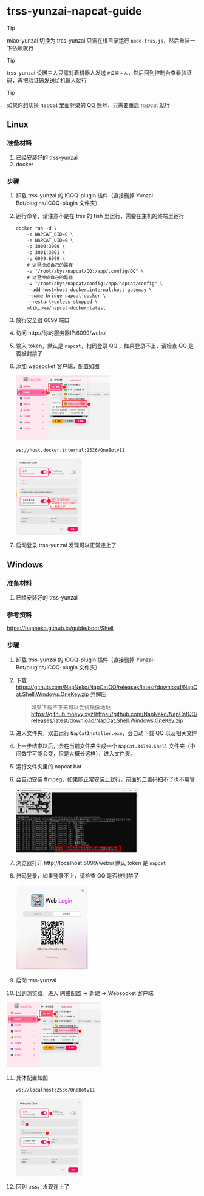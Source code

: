 # trss-yunzai-napcat-guide

> [!TIP]
> miao-yunzai 切换为 trss-yunzai 只需在根目录运行 `node trss.js`，然后重装一下依赖就行

> [!TIP]
> trss-yunzai 设置主人只需对着机器人发送 `#设置主人`，然后回到控制台查看验证码，再把验证码发送给机器人就行

> [!TIP]
> 如果你想切换 napcat 里面登录的 QQ 账号，只需要重启 napcat 就行

## Linux

### 准备材料

1. 已经安装好的 trss-yunzai
2. docker

### 步骤

1. 卸载 trss-yunzai 的 ICQQ-plugin 插件（直接删掉 Yunzai-Bot/plugins/ICQQ-plugin 文件夹）

2. 运行命令，请注意不是在 trss 的 fish 里运行，需要在主机的终端里运行

   ```shell
   docker run -d \
       -e NAPCAT_GID=0 \
       -e NAPCAT_UID=0 \
       -p 3000:3000 \
       -p 3001:3001 \
       -p 6099:6099 \
       # 这里换成自己的路径
       -v "/root/abys/napcat/QQ:/app/.config/QQ" \
       # 这里换成自己的路径
       -v "/root/abys/napcat/config:/app/napcat/config" \
       --add-host=host.docker.internal:host-gateway \
       --name bridge-napcat-docker \
       --restart=unless-stopped \
       mlikiowa/napcat-docker:latest
   ```

3. 放行安全组 6099 端口

4. 访问 http://你的服务器IP:6099/webui

5. 输入 token，默认是 `napcat`，扫码登录 QQ ，如果登录不上，请检查 QQ 是否被封禁了

6. 添加 websocket 客户端，配置如图

   <img src="https://raw.githubusercontent.com/bling-yshs/ys-image-host/main/img/202505112300547.png" alt="image-20250511230042493" style="zoom:33%;" />

   ```shell
   ws://host.docker.internal:2536/OneBotv11
   ```

   <img src="https://raw.githubusercontent.com/bling-yshs/ys-image-host/main/img/20250731175906.png" alt="image-20250510190826779" style="zoom:33%;" />

7. 启动登录 trss-yunzai 发现可以正常连上了

## Windows

### 准备材料

1. 已经安装好的 trss-yunzai

### 参考资料

https://napneko.github.io/guide/boot/Shell

### 步骤

1. 卸载 trss-yunzai 的 ICQQ-plugin 插件（直接删掉 Yunzai-Bot/plugins/ICQQ-plugin 文件夹）

2. 下载 https://github.com/NapNeko/NapCatQQ/releases/latest/download/NapCat.Shell.Windows.OneKey.zip 并解压 

   > 如果下载不下来可以尝试镜像地址 https://github.moeyy.xyz/https://github.com/NapNeko/NapCatQQ/releases/latest/download/NapCat.Shell.Windows.OneKey.zip

3. 进入文件夹，双击运行 `NapCatInstaller.exe`，会自动下载 QQ 以及相关文件

4. 上一步结束以后，会在当前文件夹生成一个 `NapCat.34740.Shell` 文件夹（中间数字可能会变，但是大概长这样），进入文件夹。

5. 运行文件夹里的 napcat.bat

6. 会自动安装 ffmpeg，如果能正常安装上就行，前面的二维码扫不了也不用管

   <img src="https://raw.githubusercontent.com/bling-yshs/ys-image-host/main/img/202505112243760.png" alt="image-20250511224351665" style="zoom:33%;" />

7. 浏览器打开 http://localhost:6099/webui 默认 token 是 `napcat`

8. 扫码登录，如果登录不上，请检查 QQ 是否被封禁了

   <img src="https://raw.githubusercontent.com/bling-yshs/ys-image-host/main/img/202505112245391.png" alt="image-20250511224517335" style="zoom:33%;" />

9. 启动 trss-yunzai

10. 回到浏览器，进入 网络配置 -> 新建 -> Websocket 客户端

   <img src="https://raw.githubusercontent.com/bling-yshs/ys-image-host/main/img/202505112300547.png" alt="image-20250511230042493" style="zoom:33%;" />

11. 具体配置如图

    ```shell
    ws://localhost:2536/OneBotv11
    ```

    <img src="https://raw.githubusercontent.com/bling-yshs/ys-image-host/main/img/202505112247083.png" alt="image-20250511224724028" style="zoom:33%;" />

12. 回到 trss，发现连上了
